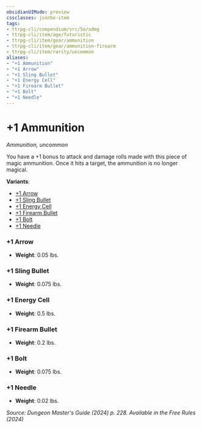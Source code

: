```yaml
---
obsidianUIMode: preview
cssclasses: json5e-item
tags:
- ttrpg-cli/compendium/src/5e/xdmg
- ttrpg-cli/item/age/futuristic
- ttrpg-cli/item/gear/ammunition
- ttrpg-cli/item/gear/ammunition-firearm
- ttrpg-cli/item/rarity/uncommon
aliases: 
- "+1 Ammunition"
- "+1 Arrow"
- "+1 Sling Bullet"
- "+1 Energy Cell"
- "+1 Firearm Bullet"
- "+1 Bolt"
- "+1 Needle"
---
```

# +1 Ammunition
*Ammunition, uncommon*  


You have a +1 bonus to attack and damage rolls made with this piece of magic ammunition. Once it hits a target, the ammunition is no longer magical.

**Variants**:
- [+1 Arrow](#+1%20Arrow)
- [+1 Sling Bullet](#+1%20Sling%20Bullet)
- [+1 Energy Cell](#+1%20Energy%20Cell)
- [+1 Firearm Bullet](#+1%20Firearm%20Bullet)
- [+1 Bolt](#+1%20Bolt)
- [+1 Needle](#+1%20Needle)

### +1 Arrow

- **Weight**: 0.05 lbs.

### +1 Sling Bullet

- **Weight**: 0.075 lbs.

### +1 Energy Cell

- **Weight**: 0.5 lbs.

### +1 Firearm Bullet

- **Weight**: 0.2 lbs.

### +1 Bolt

- **Weight**: 0.075 lbs.

### +1 Needle

- **Weight**: 0.02 lbs.


*Source: Dungeon Master's Guide (2024) p. 228. Available in the Free Rules (2024)*